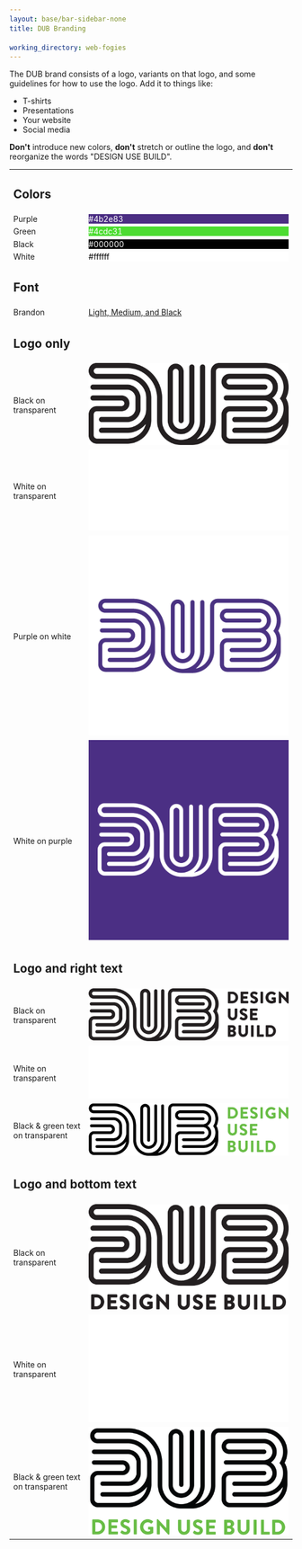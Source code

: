 ```yaml
---
layout: base/bar-sidebar-none
title: DUB Branding

working_directory: web-fogies
---
```


The DUB brand consists of a logo, variants on that logo, and some guidelines for how to use the logo. Add it to things like:

* T-shirts
* Presentations
* Your website
* Social media

**Don't** introduce new colors, **don't** stretch or outline the logo, and **don't** reorganize the words "DESIGN USE BUILD".

<table class="table">
    <tr>
        <td colspan="2"><h2>Colors</h2></td>
    </tr>
    <tr>
        <td>Purple</td>
        <td>
            <div class="logo" style="background-color: #4b2e83;color: white;">#4b2e83</div>
        </td>
    </tr>
    <tr>
        <td>Green</td>
        <td>
            <div class="logo" style="background-color: #4cdc31;color: white;">#4cdc31</div>
        </td>
    </tr>
    <tr>
        <td>Black</td>
        <td>
            <div class="logo" style="background-color: #000000;color: white;">#000000</div>
        </td>
    </tr>
    <tr>
        <td>White</td>
        <td>
            <div class="logo" style="background-color: #ffffff;color: black;">#ffffff</div>
        </td>
    </tr>
    <tr>
        <td colspan="2"><h2>Font</h2></td>
    </tr>
    <tr>
        <td>Brandon</td>
        <td><a href="https://www.myfonts.com/fonts/hvdfonts/brandon-text/">Light, Medium, and Black</a></td>
    </tr>
    <tr>
        <td colspan="2"><h2>Logo only</h2></td>
    </tr>
    <tr>
        <td>Black on transparent</td>
        <td><img class="logo" src="/images/web/logo/DUB-black.png" /></td>
    </tr>
    <tr>
        <td>White on transparent</td>
        <td><img class="logo" src="/images/web/logo/DUB-white.png" /></td>
    </tr>
    <tr>
        <td>Purple on white</td>
        <td><img class="logo" src="/images/web/DUB-purple.png" /></td>
    </tr>
    <tr>
        <td>White on purple</td>
        <td><img class="logo" src="/images/web/DUB-white-on-purple.png" /></td>
    </tr>
    <tr>
        <td colspan="2"><h2>Logo and right text</h2></td>
    </tr>
    <tr>
        <td>Black on transparent</td>
        <td><img class="logo" src="/images/web/horizontal/DUB-horizontal-black.png" /></td>
    </tr>
    <tr>
        <td>White on transparent</td>
        <td><img class="logo" src="/images/web/horizontal/DUB-horizontal-white.png" /></td>
    </tr>
    <tr>
        <td>Black & green text on transparent</td>
        <td><img class="logo" src="/images/web/horizontal/DUB-horizontal-blackgreen.png" /></td>
    </tr>
    <tr>
        <td colspan="2"><h2>Logo and bottom text</h2></td>
    </tr>
    <tr>
        <td>Black on transparent</td>
        <td><img class="logo" src="/images/web/vertical/DUB-vertical-black.png" /></td>
    </tr>
    <tr>
        <td>White on transparent</td>
        <td><img class="logo" src="/images/web/vertical/DUB-vertical-white.png" /></td>
    </tr>
    <tr>
        <td>Black & green text on transparent</td>
        <td><img class="logo" src="/images/web/vertical/DUB-vertical-blackgreen.png" /></td>
    </tr>
</table>